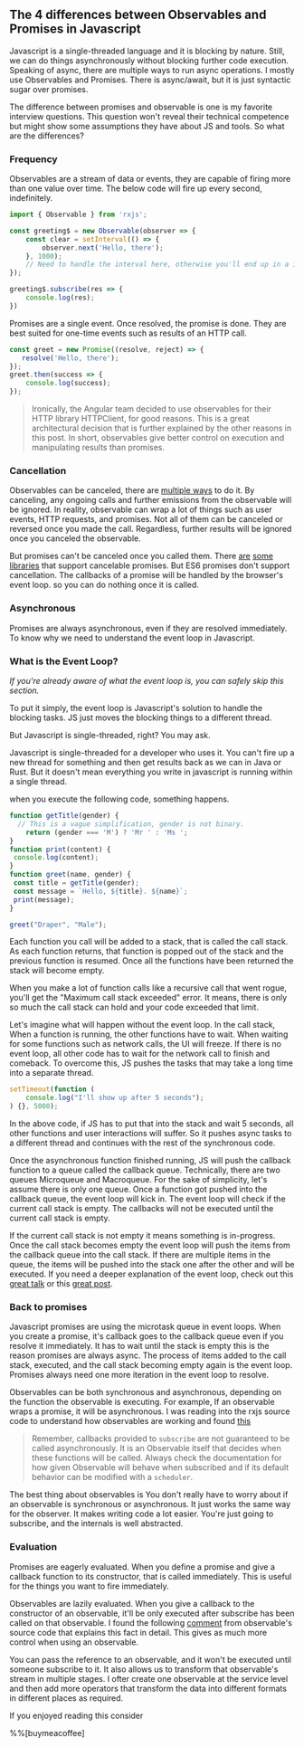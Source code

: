## The 4 differences between Observables and Promises in Javascript

Javascript is a single-threaded language and it is blocking by nature. Still, we can do things asynchronously without blocking further code execution. Speaking of async, there are multiple ways to run async operations. I mostly use Observables and Promises. There is async/await, but it is just syntactic sugar over promises.

The difference between promises and observable is one is my favorite interview questions. This question won't reveal their technical competence but might show some assumptions they have about JS and tools. So what are the differences?

### Frequency

Observables are a stream of data or events, they are capable of firing more than one value over time. The below code will fire up every second, indefinitely.

```js
import { Observable } from 'rxjs';

const greeting$ = new Observable(observer => {
    const clear = setInterval(() => {
        observer.next('Hello, there');
    }, 1000);
    // Need to handle the interval here, otherwise you'll end up in a infinitely firing observable.
});

greeting$.subscribe(res => {
    console.log(res);
})
```

Promises are a single event. Once resolved, the promise is done. They are best suited for one-time events such as results of an HTTP call.

```js
const greet = new Promise((resolve, reject) => {
   resolve('Hello, there');
});
greet.then(success => {
    console.log(success);
});
```

> Ironically, the Angular team decided to use observables for their HTTP library HTTPClient, for good reasons. This is a great architectural decision that is further explained by the other reasons in this post. In short, observables give better control on execution and manipulating results than promises.

### Cancellation

Observables can be canceled, there are <a href="https://blog.bitsrc.io/6-ways-to-unsubscribe-from-observables-in-angular-ab912819a78f" target="_blank" rel="noopener noreferrer">multiple ways</a> to do it. By canceling, any ongoing calls and further emissions from the observable will be ignored. In reality, observable can wrap a lot of things such as user events, HTTP requests, and promises. Not all of them can be canceled or reversed once you made the call. Regardless, further results will be ignored once you canceled the observable.

But promises can't be canceled once you called them. There
<a href="https://github.com/sindresorhus/p-cancelable" target="_blank" rel="noopener noreferrer">are</a>
<a href="https://github.com/hjylewis/trashable" target="_blank" rel="noopener noreferrer">some</a>
<a href="https://github.com/permettez-moi-de-construire/cancellable-promise" target="_blank" rel="noopener noreferrer">libraries</a> that support cancelable promises. But ES6 promises don't support cancellation. The callbacks of a promise will be handled by the browser's event loop. so you can do nothing once it is called.

### Asynchronous

Promises are always asynchronous, even if they are resolved immediately. To know why we need to understand the event loop in Javascript.

### What is the Event Loop?

_If you're already aware of what the event loop is, you can safely skip this section._

To put it simply, the event loop is Javascript's solution to handle the blocking tasks. JS just moves the blocking things to a different thread.

But Javascript is single-threaded, right? You may ask.

Javascript is single-threaded for a developer who uses it. You can't fire up a new thread for something and then get results back as we can in Java or Rust. But it doesn't mean everything you write in javascript is running within a single thread.

when you execute the following code, something happens.

```js
function getTitle(gender) {
  // This is a vague simplification, gender is not binary.
	return (gender === 'M') ? 'Mr ' : 'Ms '; 
}
function print(content) {
 console.log(content);
}
function greet(name, gender) {
 const title = getTitle(gender);
 const message = `Hello, ${title}. ${name}`;
 print(message);
}

greet("Draper", "Male");
```

Each function you call will be added to a stack, that is called the call stack. As each function returns, that function is popped out of the stack and the previous function is resumed. Once all the functions have been returned the stack will become empty.

When you make a lot of function calls like a recursive call that went rogue, you'll get the "Maximum call stack exceeded" error. It means, there is only so much the call stack can hold and your code exceeded that limit.

Let's imagine what will happen without the event loop. In the call stack, When a function is running, the other functions have to wait. When waiting for some functions such as network calls, the UI will freeze. If there is no event loop, all other code has to wait for the network call to finish and comeback. To overcome this, JS pushes the tasks that may take a long time into a separate thread.

```js
setTimeout(function (
	console.log("I'll show up after 5 seconds");
) {}, 5000);
```

In the above code, if JS has to put that into the stack and wait 5 seconds, all other functions and user interactions will suffer. So it pushes async tasks to a different thread and continues with the rest of the synchronous code.

Once the asynchronous function finished running, JS will push the callback function to a queue called the callback queue. Technically, there are two queues Microqueue and Macroqueue. For the sake of simplicity, let's assume there is only one queue. Once a function got pushed into the callback queue, the event loop will kick in. The event loop will check if the current call stack is empty. The callbacks will not be executed until the current call stack is empty.

If the current call stack is not empty it means something is in-progress. Once the call stack becomes empty the event loop will push the items from the callback queue into the call stack. If there are multiple items in the queue, the items will be pushed into the stack one after the other and will be executed. If you need a deeper explanation of the event loop, check out this
 <a href="https://www.youtube.com/watch?v=8aGhZQkoFbQ" target="_blank" rel="noopener noreferrer">great talk</a> or this  [great post](https://blog.skay.dev/javascript-event-loop-explained).

### Back to promises

Javascript promises are using the microtask queue in event loops. When you create a promise, it's callback goes to the callback queue even if you resolve it immediately. It has to wait until the stack is empty this is the reason promises are always async. The process of items added to the call stack, executed, and the call stack becoming empty again is the event loop. Promises always need one more iteration in the event loop to resolve.

Observables can be both synchronous and asynchronous, depending on the function the observable is executing. For example, If an observable wraps a promise, it will be asynchronous. I was reading into the rxjs source code to understand how observables are working and found 
<a href="https://github.com/ReactiveX/rxjs/blob/78032157f5c1655436829017bbda787565b48c30/src/internal/Observable.ts#L116" target="_blank" rel="noopener noreferrer">this</a>

> Remember, callbacks provided to `subscribe` are not guaranteed to be called asynchronously. It is an Observable itself that decides when these functions will be called. Always check the documentation for how given Observable will behave when subscribed and if its default behavior can be modified with a `scheduler`.

The best thing about observables is You don't really have to worry about if an observable is synchronous or asynchronous. It just works the same way for the observer. It makes writing code a lot easier. You're just going to subscribe, and the internals is well abstracted.

### Evaluation

Promises are eagerly evaluated. When you define a promise and give a callback function to its constructor, that is called immediately. This is useful for the things you want to fire immediately.

Observables are lazily evaluated. When you give a callback to the constructor of an observable, it'll be only executed after subscribe has been called on that observable. I found the following
 <a href="https://github.com/ReactiveX/rxjs/blob/78032157f5c1655436829017bbda787565b48c30/src/internal/Observable.ts#L86" target="_blank" rel="noopener noreferrer">comment</a> from observable's source code that explains this fact in detail. This gives as much more control when using an observable.

You can pass the reference to an observable, and it won't be executed until someone subscribe to it. It also allows us to transform that observable's stream in multiple stages. I ofter create one observable at the service level and then add more operators that transform the data into different formats in different places as required.

If you enjoyed reading this consider

%%[buymeacoffee]